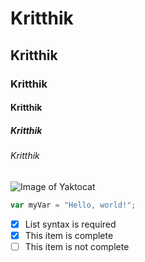# Kritthik
## Kritthik
### Kritthik
#### Kritthik
##### Kritthik
###### Kritthik

![Image of Yaktocat](https://octodex.github.com/images/yaktocat.png)

``` javascript
var myVar = "Hello, world!";
```

- [x] List syntax is required
- [x] This item is complete
- [ ] This item is not complete
